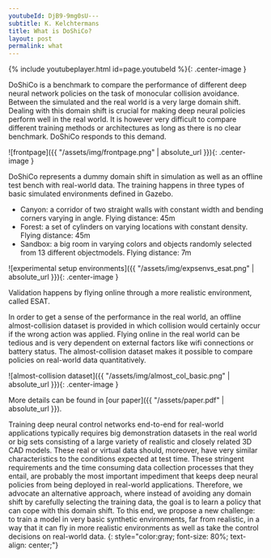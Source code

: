 ```yaml
---
youtubeId: DjB9-9mg0sU---
subtitle: K. Kelchtermans
title: What is DoShiCo?
layout: post
permalink: what
---
```


{% include youtubeplayer.html id=page.youtubeId %}{: .center-image }

DoShiCo is a benchmark to compare the performance of different deep neural network policies on the task of monocular collision avoidance. Between the simulated and the real world is a very large domain shift. Dealing with this domain shift is crucial for making deep neural policies perform well in the real world. It is however very difficult to compare different training methods or architectures as long as there is no clear benchmark. DoShiCo responds to this demand.


![frontpage]({{ "/assets/img/frontpage.png" | absolute_url }}){: .center-image }

DoShiCo represents a dummy domain shift in simulation as well as an offline test bench with real-world data. The training happens in three types of basic simulated environments defined in Gazebo. 

* Canyon: a corridor of two straight walls with constant width and bending corners varying in angle. Flying distance: 45m
* Forest: a set of cylinders on varying locations with constant density. Flying distance: 45m
* Sandbox: a big room in varying colors and objects randomly selected from 13 different objectmodels. Flying distance: 7m

![experimental setup environments]({{ "/assets/img/expsenvs_esat.png" | absolute_url }}){: .center-image }

Validation happens by flying online through a more realistic environment, called ESAT. 

In order to get a sense of the performance in the real world, an offline almost-collision dataset is provided in which collision would certainly occur if the wrong action was applied. Flying online in the real world can be tedious and is very dependent on external factors like wifi connections or battery status. The almost-collision dataset makes it possible to compare policies on real-world data quantitatively.

![almost-collision dataset]({{ "/assets/img/almost_col_basic.png" | absolute_url }}){: .center-image }

More details can be found in [our paper]({{ "/assets/paper.pdf" | absolute_url }}).

Training deep neural control networks end-to-end for real-world applications 
typically requires big demonstration datasets in the real world or big sets consisting of a large variety of realistic and closely related  3D CAD models. These real or virtual data should, moreover, have very similar characteristics to the conditions expected at test time. These stringent requirements and the time consuming data collection processes that they entail, are probably the most important impediment that keeps deep neural policies from being deployed in real-world applications.
Therefore, we advocate an alternative approach, where instead of avoiding any domain shift by carefully selecting the training data, the goal is to learn a policy that can cope with this domain shift. To this end, we propose a new challenge: to train a model in very basic synthetic environments, far from realistic, in a way that it can fly in more realistic environments as well as take the control decisions on real-world data.
{: style="color:gray; font-size: 80%; text-align: center;"}
